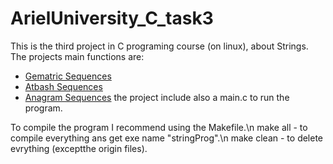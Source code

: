 # ArielUniversity_C_task3
This is the third project in C programing course (on linux), about Strings.
The projects main functions are:
* [Gematric Sequences](https://en.wikipedia.org/wiki/Gematria)
* [Atbash Sequences](https://en.wikipedia.org/wiki/Atbash) 
* [Anagram Sequences](https://en.wikipedia.org/wiki/Anagram)
the project include also a main.c to run the program.

To compile the program I recommend using the Makefile.\n
make all - to compile everything ans get exe name "stringProg".\n
make clean - to delete evrything (exceptthe origin files).
